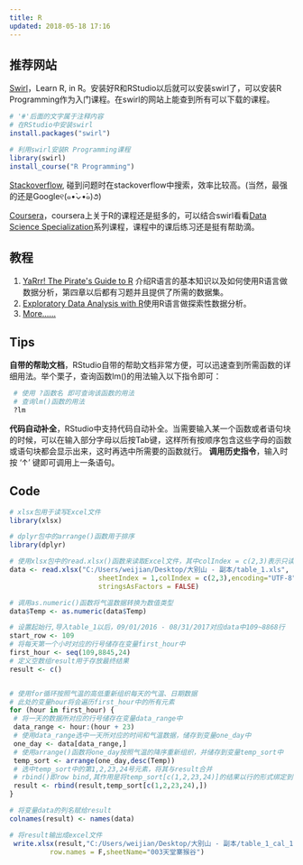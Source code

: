 ```yaml
---
title: R
updated: 2018-05-18 17:16
---
```




## 推荐网站
​[Swirl](http://swirlstats.com)，Learn R, in R。安装好R和RStudio以后就可以安装swirl了，可以安装R Programming作为入门课程。在swirl的网站上能查到所有可以下载的课程。
``` R
# '#'后面的文字属于注释内容
# 在RStudio中安装swirl
install.packages("swirl")

# 利用swirl安装R Programming课程
library(swirl)
install_course("R Programming")
```

[Stackoverflow](https://stackoverflow.com), 碰到问题时在stackoverflow中搜索，效率比较高。(当然，最强的还是Google୧(๑•̀⌄•́๑)૭)

[Coursera](https://www.coursera.org/)，coursera上关于R的课程还是挺多的，可以结合swirl看看[Data Science Specialization](https://www.coursera.org/specializations/jhu-data-science)系列课程，课程中的课后练习还是挺有帮助滴。
## 教程

 1. [YaRrr! The Pirate's Guide to R](https://bookdown.org/ndphillips/YaRrr/)  介绍R语言的基本知识以及如何使用R语言做数据分析，第四章以后都有习题并且提供了所需的数据集。
 2. [Exploratory Data Analysis with R](https://bookdown.org/rdpeng/exdata/)使用R语言做探索性数据分析。
 3. [More......](https://bookdown.org/)
 ## Tips
 **自带的帮助文档**，RStudio自带的帮助文档非常方便，可以迅速查到所需函数的详细用法。举个栗子，查询函数lm()的用法输入以下指令即可：
 ``` R
  # 使用 ?函数名 即可查询该函数的用法
  # 查询lm()函数的用法
  ?lm
```
**代码自动补全**，RStudio中支持代码自动补全。当需要输入某一个函数或者语句块的时候，可以在输入部分字母以后按Tab键，这样所有按顺序包含这些字母的函数或语句块都会显示出来，这时再选中所需要的函数就行。
  **调用历史指令**，输入时按  ‘↑’  键即可调用上一条语句。
  ## Code
 ``` R
 # xlsx包用于读写Excel文件
 library(xlsx)

 # dplyr包中的arrange()函数用于排序
 library(dplyr)

 # 使用xlsx包中的read.xlsx()函数来读取Excel文件，其中colIndex = c(2,3)表示只读取excel文件的2、3列；由于气温数据是String类型，最后一个参数阻止将其转化为Factor类型
 data <- read.xlsx("C:/Users/weijian/Desktop/大别山 - 副本/table_1.xls",
                       sheetIndex = 1,colIndex = c(2,3),encoding="UTF-8",
                       stringsAsFactors = FALSE)

 # 调用as.numeric()函数将气温数据转换为数值类型
 data$Temp <- as.numeric(data$Temp)

 # 设置起始行,导入table_1以后，09/01/2016 - 08/31/2017对应data中109~8868行
 start_row <- 109
 # 将每天第一个小时对应的行号储存在变量first_hour中
 first_hour <- seq(109,8845,24)
 # 定义空数组result用于存放最终结果
 result <- c()


 # 使用for循环按照气温的高低重新组织每天的气温、日期数据
 # 此处的变量hour将会遍历first_hour中的所有元素
 for (hour in first_hour) {
  # 将一天的数据所对应的行号储存在变量data_range中
  data_range <- hour:(hour + 23)
  # 使用data_range选中一天所对应的时间和气温数据，储存到变量one_day中
  one_day <- data[data_range,]
  # 使用arrange()函数将one_day按照气温的降序重新组织，并储存到变量temp_sort中
  temp_sort <- arrange(one_day,desc(Temp))
  # 选中temp_sort中的第1,2,23,24号元素，将其与result合并
  # rbind()即row bind,其作用是将temp_sort[c(1,2,23,24)]的结果以行的形式绑定到result中
  result <- rbind(result,temp_sort[c(1,2,23,24),])
}

 # 将变量data的列名赋给result
 colnames(result) <- names(data)

 # 将result输出成excel文件
  write.xlsx(result,"C:/Users/weijian/Desktop/大别山 - 副本/table_1_cal_1.xls",
           row.names = F,sheetName="003天堂寨猴谷")
 ```
